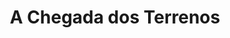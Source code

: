---
Numero: 429
title: A Chegada dos Terrenos
Autor: Leigh Brackett
Co-autor: 
Ano-de-Publicacao: 1993
Titulo-original: The Coming of the Terrans
Tradutor: António Porto
Co-tradutor: 
Ano-de-edicao: 1967
alias: Leigh-Brackett
Autor2-alias: 
Tradutor1-alias: Antonio-Porto
Tradutor2-alias: 
Titulo-link: 429-A-Chegada-dos-Terrenos
Capa: 
pags: 
Capa-link: 
---